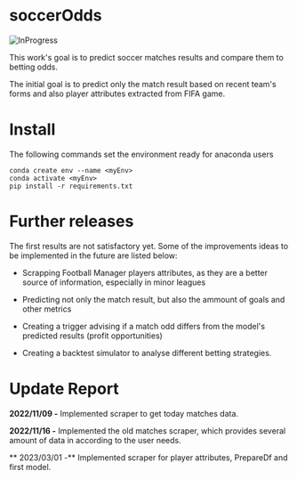 # soccerOdds

![InProgress](https://img.shields.io/badge/Status-In%20progress-yellow)

This work's goal is to predict soccer matches results and compare them to betting odds.

The initial goal is to predict only the match result based on recent team's forms and also player attributes extracted from FIFA game.

# Install

The following commands set the environment ready for anaconda users

```
conda create env --name <myEnv>
conda activate <myEnv>
pip install -r requirements.txt
```

# Further releases

The first results are not satisfactory yet. Some of the improvements ideas to be implemented in the future are listed below:

- Scrapping Football Manager players attributes, as they are a better source of information, especially in minor leagues

- Predicting not only the match result, but also the ammount of goals and other metrics
- Creating a trigger advising if a match odd differs from the model's predicted results (profit opportunities)
- Creating a backtest simulator to analyse different betting strategies.

# Update Report

**2022/11/09 -** Implemented scraper to get today matches data.

**2022/11/16 -** Implemented the old matches scraper, which provides several amount of data in according to the user needs.

** 2023/03/01 -** Implemented scraper for player attributes, PrepareDf and first model.
